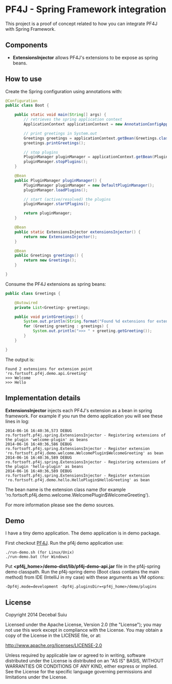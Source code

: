 PF4J - Spring Framework integration
=====================
This project is a proof of concept related to how you can integrate PF4J with Spring Framework.

Components
-------------------
- **ExtensionsInjector** allows PF4J's extensions to be expose as spring beans.

How to use
-------------------

Create the Spring configuration using annotations with:

```java
@Configuration
public class Boot {

    public static void main(String[] args) {
        // retrieves the spring application context
        ApplicationContext applicationContext = new AnnotationConfigApplicationContext(Boot.class);

        // print greetings in System.out
        Greetings greetings = applicationContext.getBean(Greetings.class);
        greetings.printGreetings();

        // stop plugins
        PluginManager pluginManager = applicationContext.getBean(PluginManager.class);
        pluginManager.stopPlugins();
    }

    @Bean
    public PluginManager pluginManager() {
        PluginManager pluginManager = new DefaultPluginManager();
        pluginManager.loadPlugins();

        // start (active/resolved) the plugins
        pluginManager.startPlugins();

        return pluginManager;
    }

    @Bean
    public static ExtensionsInjector extensionsInjector() {
        return new ExtensionsInjector();
    }

    @Bean
    public Greetings greetings() {
        return new Greetings();
    }

}
```

Consume the PF4J extensions as spring beans:

```java
public class Greetings {

    @Autowired
    private List<Greeting> greetings;

    public void printGreetings() {
        System.out.println(String.format("Found %d extensions for extension point '%s'", greetings.size(), Greeting.class.getName()));
        for (Greeting greeting : greetings) {
            System.out.println(">>> " + greeting.getGreeting());
        }
    }

}
```

The output is:

    Found 2 extensions for extension point 'ro.fortsoft.pf4j.demo.api.Greeting'
    >>> Welcome
    >>> Hello

Implementation details
-------------------

__ExtensionsInjector__ injects each PF4J's extension as a bean in spring framework. For example if you run the demo application
you will see these lines in log:


```
2014-06-16 16:40:36,573 DEBUG ro.fortsoft.pf4j.spring.ExtensionsInjector - Registering extensions of the plugin 'welcome-plugin' as beans
2014-06-16 16:40:36,586 DEBUG ro.fortsoft.pf4j.spring.ExtensionsInjector - Register extension 'ro.fortsoft.pf4j.demo.welcome.WelcomePlugin$WelcomeGreeting' as bean
2014-06-16 16:40:36,589 DEBUG ro.fortsoft.pf4j.spring.ExtensionsInjector - Registering extensions of the plugin 'hello-plugin' as beans
2014-06-16 16:40:36,589 DEBUG ro.fortsoft.pf4j.spring.ExtensionsInjector - Register extension 'ro.fortsoft.pf4j.demo.hello.HelloPlugin$HelloGreeting' as bean
```

The bean name is the extension class name (for example 'ro.fortsoft.pf4j.demo.welcome.WelcomePlugin$WelcomeGreeting').

For more information please see the demo sources.

Demo
-------------------
I have a tiny demo application. The demo application is in demo package.

First checkout [PF4J](https://github.com/decebals/pf4j).
Run the pf4j demo application use:

    ./run-demo.sh (for Linux/Unix)
    ./run-demo.bat (for Windows)

Put __<pf4j_home>/demo-dist/lib/pf4j-demo-api.jar__ file in the pf4j-spring demo classpath.
Run the pf4j-spring demo (Boot class contains the main method) from IDE (IntelliJ in my case) with these arguments as VM options:
```
-Dpf4j.mode=development -Dpf4j.pluginsDir=<pf4j_home>/demo/plugins
```

License
--------------
Copyright 2014 Decebal Suiu

Licensed under the Apache License, Version 2.0 (the "License"); you may not use this work except in compliance with
the License. You may obtain a copy of the License in the LICENSE file, or at:

http://www.apache.org/licenses/LICENSE-2.0

Unless required by applicable law or agreed to in writing, software distributed under the License is distributed on
an "AS IS" BASIS, WITHOUT WARRANTIES OR CONDITIONS OF ANY KIND, either express or implied. See the License for the
specific language governing permissions and limitations under the License.
